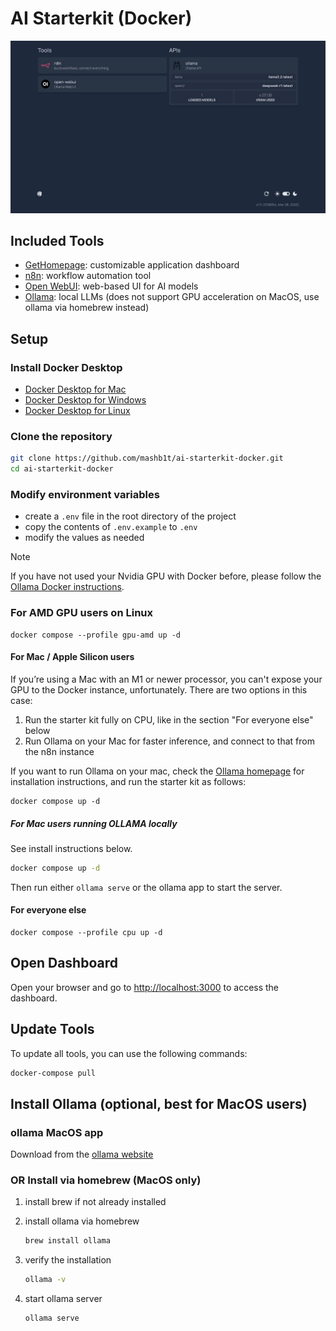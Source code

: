 # AI Starterkit (Docker)

![dashboard.jpg](images/dashboard.jpg)

## Included Tools

- [GetHomepage](https://gethomepage.dev/): customizable application dashboard
- [n8n](https://n8n.io/): workflow automation tool
- [Open WebUI](https://github.com/open-webui/open-webui): web-based UI for AI models
- [Ollama](https://ollama.com/): local LLMs (does not support GPU acceleration on MacOS, use ollama via homebrew instead)

## Setup

### Install Docker Desktop
   - [Docker Desktop for Mac](https://www.docker.com/products/docker-desktop/)
   - [Docker Desktop for Windows](https://www.docker.com/products/docker-desktop/)
   - [Docker Desktop for Linux](https://docs.docker.com/desktop/install/linux-install/)


### Clone the repository
   ```bash
   git clone https://github.com/mashb1t/ai-starterkit-docker.git
   cd ai-starterkit-docker
   ```

### Modify environment variables
   - create a `.env` file in the root directory of the project
   - copy the contents of `.env.example` to `.env`
   - modify the values as needed

> [!NOTE]
> If you have not used your Nvidia GPU with Docker before, please follow the
> [Ollama Docker instructions](https://github.com/ollama/ollama/blob/main/docs/docker.md).

### For AMD GPU users on Linux

```
docker compose --profile gpu-amd up -d
```

#### For Mac / Apple Silicon users

If you’re using a Mac with an M1 or newer processor, you can't expose your GPU
to the Docker instance, unfortunately. There are two options in this case:

1. Run the starter kit fully on CPU, like in the section "For everyone else"
   below
2. Run Ollama on your Mac for faster inference, and connect to that from the
   n8n instance

If you want to run Ollama on your mac, check the
[Ollama homepage](https://ollama.com/)
for installation instructions, and run the starter kit as follows:

```
docker compose up -d
```

##### For Mac users running OLLAMA locally

See install instructions below.

```bash
docker compose up -d
```

Then run either `ollama serve` or the ollama app to start the server.

#### For everyone else

```
docker compose --profile cpu up -d
```

## Open Dashboard

Open your browser and go to [http://localhost:3000](http://localhost:3000) to access the dashboard.


## Update Tools

To update all tools, you can use the following commands:

```bash
docker-compose pull
```

## Install Ollama (optional, best for MacOS users)
### ollama MacOS app
Download from the [ollama website](https://ollama.com/download)

### OR Install via homebrew (MacOS only)

1. install brew if not already installed
2. install ollama via homebrew
    ```bash
    brew install ollama
    ```

3. verify the installation
    ```bash
    ollama -v
    ```
4. start ollama server
    ```bash
    ollama serve
    ```